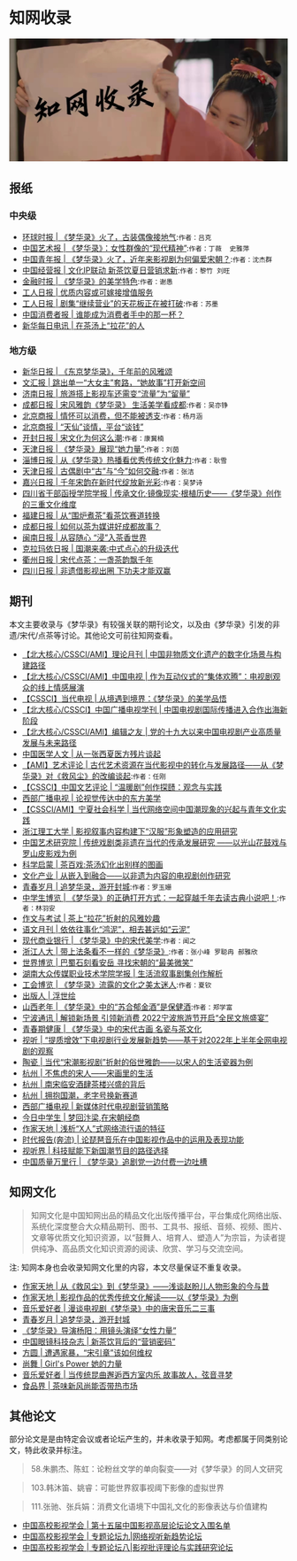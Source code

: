 

# 知网收录

![](/image/discuss/zhiwang.jpg)


## 报纸


### 中央级

* [环球时报 | 《梦华录》火了，古装偶像接地气](https://kns.cnki.net/kcms/detail/detail.aspx?dbcode=CCND&dbname=CCNDTEMP&filename=HQSB202206080120&uniplatform=NZKPT&v=YOOPJ32TRm7MDBgTb6ZxKkw5qj-HkzRv0UbJvaeuMlepeU4ZYvRIRYCmA9ckLOaw8zNhkt1HCtA%3d):`作者：吕克`
* [中国艺术报 | 《梦华录》：女性群像的“现代精神”](https://kns.cnki.net/kcms/detail/detail.aspx?dbcode=CCND&dbname=CCNDLAST2022&filename=CYSB202206150022&uniplatform=NZKPT&v=iNyVsfCqBmgmEOv0JFvcZYIzpxyOrN7ZZ6mGYghhz-86wuuKJsDJJ1hO8M-fqqPVl6anjvCes-8%3d):`作者：丁薇  史雅萍`
* [中国青年报 | 《梦华录》火了，近年来影视剧为何偏爱宋朝？](https://kns.cnki.net/kcms/detail/detail.aspx?dbcode=CCND&dbname=CCNDLAST2022&filename=ZGQN202207050110&uniplatform=NZKPT&v=uiFVbQszXFX93Q_SsObCAB6XNuwZeovHhk-wFrfBuSYT7KjTx98clybynyQGFQ8e2JM1KVePrFM%3d):`作者：沈杰群`
* [中国经营报 | 文化IP联动 新茶饮夏日营销求新](https://kns.cnki.net/kcms/detail/detail.aspx?dbcode=CCND&dbname=CCNDLAST2022&filename=ZGJY20220711D011&uniplatform=NZKPT&v=m-K_i6S3z4nD9P5T7XzAIH-RCNRbY-SJGI7MS8T0WIvzaGFD5mPQcHnOn9CCuAe5tlH7Xx0ue44%3d):`作者：黎竹 刘旺`
* [金融时报 | 《梦华录》的美学特色](https://kns.cnki.net/kcms/detail/detail.aspx?dbcode=CCND&dbname=CCNDLAST2022&filename=JRSB202207220091&uniplatform=NZKPT&v=3EAtryuw7GJwGDBDIdmiIWwQOT0YQNC7c_jqY-ScJictIvBZIPzb51x-V4590l4OGbdCEHu5Lxk%3d):`作者：谢愚`
* [工人日报 | 优质内容或可嫁接增值服务](https://kns.cnki.net/kcms/detail/detail.aspx?dbcode=CCND&dbname=CCNDLAST2022&filename=GRRB202207030042&uniplatform=NZKPT&v=eTmbIgszkZhMrvV5RRMDcmFMa9ddYtxKgXF5YSU8b7stKsvySuig-e-P6NaYbJNOif2O5u-gZss%3d)
* [工人日报 | 剧集“继续营业”的天花板正在被打破](https://kns.cnki.net/kcms/detail/detail.aspx?dbcode=CCND&dbname=CCNDTEMP&filename=GRRB202209180040&uniplatform=NZKPT&v=eTmbIgszkZiWCStGhh5Hd72IDp8veJUnL8ppJsDvSV_vgzSYXFMSjI-qv4ju9M0pEsUxdomN9d4%3d):`作者：苏墨`
* [中国消费者报 | 谁能成为消费者手中的那一杯？](https://kns.cnki.net/kcms/detail/detail.aspx?dbcode=CCND&dbname=CCNDTEMP&filename=XFZB202211250030&uniplatform=NZKPT&v=sTzYUuVEklQJPdRyuh0qu78PluzFVq_ZXDjfQ0CKwEpwnnrGmtFOxi-UNVC54m0rO22FqNWwd4w%3d)
* [新华每日电讯 | 在茶汤上“拉花”的人](https://kns.cnki.net/kcms/detail/detail.aspx?dbcode=CCND&dbname=CCNDLAST2022&filename=XHMR202207200064&uniplatform=NZKPT&v=cLSvlw6wIdh-nlOdbb6jD5TAsU5J06nS_mveOkgoBllYcVMdB3YWixJ71LnWreOV8S4t0LKslVI%3d)

### 地方级
* [新华日报 | 《东京梦华录》，千年前的风雅颂](https://kns.cnki.net/kcms/detail/detail.aspx?dbcode=CCND&dbname=CCNDLAST2022&filename=XHRB202206240120&uniplatform=NZKPT&v=-enmLwiNR_EGfiOMKUQ2snS-6tKKUANA3gzN13xUdSh86vRhO4Vr5WgCY9VnAqYeGWGfMVyVpEM%3d)
* [文汇报 | 跳出单一“大女主”套路，“她故事”打开新空间](https://kns.cnki.net/kcms/detail/detail.aspx?dbcode=CCND&dbname=CCNDLAST2022&filename=WEHU202207090050&uniplatform=NZKPT&v=3OB6zC0XtNf9kMRoY0-MG9AKRsjZDBH86FbZlTkNZ7qJ3fZsXTo4-jLSQih_htlLescOYGCz90s%3d)
* [济南日报 | 旅游搭上影视车还需变“流量”为“留量”](https://kns.cnki.net/kcms/detail/detail.aspx?dbcode=CCND&dbname=CCNDTEMP&filename=JNRB202207050041&uniplatform=NZKPT&v=7i9ySHTiHwRGlOK3akCAWptb8py3CUFPwTWx0Xx5h0jdi3LueH-PZxz2cLxTELyzCyXIno2Sgd0%3d)
* [成都日报 | 宋风雅韵《梦华录》 生活美学看成都](https://kns.cnki.net/kcms/detail/detail.aspx?dbcode=CCND&dbname=CCNDTEMP&filename=CDRB202208150080&uniplatform=NZKPT&v=JubUJ4moEVe62xfg-5KEIrXZ52iNe6__hcvCV-r9TOTQveG8d4TzRRTW5R6-4gQh088mg9Nfjj8%3d):`作者：吴亦铮`
* [北京商报 | 情怀可以消费，但不能被透支](https://kns.cnki.net/kcms/detail/detail.aspx?dbcode=CCND&dbname=CCNDLAST2022&filename=BJXD202206070021&uniplatform=NZKPT&v=589cgS6ClCJjNvaB63z28vOuDk0fA9MgkTVBy65-4zT6A59yAfaI66FipCISySl_cfHRhENd1fA%3d):`作者：杨月涵`
* [北京商报 | “天仙”谈情，平台“谈钱”](https://kns.cnki.net/kcms/detail/detail.aspx?dbcode=CCND&dbname=CCNDLAST2022&filename=BJXD202206270021&uniplatform=NZKPT&v=589cgS6ClCK7HygKG51UvbTRAz2HcSxonO0zjUTXsrqdo90ZTQIGdf99gisxb-6Q9T_VdOcbfhg%3d)
* [开封日报 | 宋文化为何这么潮](https://kns.cnki.net/kcms/detail/detail.aspx?dbcode=CCND&dbname=CCNDLAST2022&filename=KFRB202206140030&uniplatform=NZKPT&v=s9WaeCwSh0UOCXdtk6ydg7WM5JbenoD3ji1oa0S7vQc1djKGH3G4CeQ8Wt75N1rsvVnVaBKTZms%3d):`作者：康冀楠`
* [天津日报 | 《梦华录》展现“她力量”](https://kns.cnki.net/kcms/detail/detail.aspx?dbcode=CCND&dbname=CCNDTEMP&filename=TJRB202206190071&uniplatform=NZKPT&v=UWgD6Wa8bnCWGG8HdB9t0GOjnSrVDOFj30r3QFMaW-is5bi-MuVzbw5AwX63Mv8RyzAMxBrgFOY%3d):`作者：刘茵`
* [淄博日报 | 从《梦华录》热播看优秀传统文化魅力](https://kns.cnki.net/kcms/detail/detail.aspx?dbcode=CCND&dbname=CCNDTEMP&filename=ZBRB202206240081&uniplatform=NZKPT&v=8jekgz6IuL6Pb_8DzP8ejxOBFr0uNqTaQj6OxZQmu-wDiFoGUadR-M02gaYmGl-ZBR8GNlkN6qI%3d):`作者：耿雪`
* [天津日报 | 古偶剧中“古”与“今”如何交融](https://kns.cnki.net/kcms/detail/detail.aspx?dbcode=CCND&dbname=CCNDTEMP&filename=TJRB202206280100&uniplatform=NZKPT&v=UWgD6Wa8bnA2HVBigS1RgNDOCRIorE_3pICr2iAGKH7ubQJm70sv_bMZUwOSBc1h3myyDzaxEk0%3d):`作者：张洁`
* [嘉兴日报 | 千年宋韵在新时代绽放新光彩](https://kns.cnki.net/kcms/detail/detail.aspx?dbcode=CCND&dbname=CCNDTEMP&filename=JXRA202207010030&uniplatform=NZKPT&v=GKBosWqVsYJXBP-x8JuPVI6I9AHEUpg5shp5rYsY1avTV-5jarN9HQYuX3Z-9WCUpiW74o-4QF0%3d):`作者：吴梦诗`
* [四川省干部函授学院学报 | 传承文化·镜像现实·根植历史——《梦华录》创作的三重文化维度](https://kns.cnki.net/kcms/detail/detail.aspx?dbcode=CJFD&dbname=CJFDAUTO&filename=GHXY202204008&uniplatform=NZKPT&v=IxJjcR8M4FGvlOnz_EUTY4ox8_arwv3Gzy0LiBg8uksUyS6902GiN8yYvosPgr7Y)
* [福建日报 | 从“围炉煮茶”看茶饮赛道转换](https://kns.cnki.net/kcms/detail/detail.aspx?dbcode=CCND&dbname=CCNDTEMP&filename=FJRB202212150031&uniplatform=NZKPT&v=uynAWLlW0sZYjZemKGQMWOmOYF0EcKwrI5Z1J1wlw59F7dwlIZ3Qn5RzvSfBWrTDGQQges06t18%3d)
* [成都日报 | 如何以茶为媒讲好成都故事？](https://kns.cnki.net/kcms/detail/detail.aspx?dbcode=CCND&dbname=CCNDTEMP&filename=CDRB202212030070&uniplatform=NZKPT&v=JubUJ4moEVdiQYel5VOxe6oD_A3_8zzE__kU12UZAQXda3pyaBS73Ur5YR5M5kjnACLpC6SquRo%3d)
* [闽南日报 | 从容随心 “浸”入茶香世界](https://kns.cnki.net/kcms/detail/detail.aspx?dbcode=CCND&dbname=CCNDLAST2022&filename=MNRB202207130051&uniplatform=NZKPT&v=LGYBX8sc0Mtj83kEoqMaGLNnuxfaqomxpF9V8NKYVboS9y1rIKFbohJPRdgFL3iG4KyXcetbOz8%3d)
* [克拉玛依日报 | 国潮来袭:中式点心的升级迭代](https://kns.cnki.net/kcms/detail/detail.aspx?dbcode=CCND&dbname=CCNDLAST2022&filename=KLMY20220623B020&uniplatform=NZKPT&v=qgY9qgz64yPhyi_2pX3ssWJurhyPvCtgzIY8J3b-3CVKEKXI3pnDxgBmG6Kg9e1odxqVIN7vVQc%3d)
* [衢州日报 | 宋代点茶：一盏茶韵飘千年](https://kns.cnki.net/kcms/detail/detail.aspx?dbcode=CCND&dbname=CCNDTEMP&filename=QZBR202207110030&uniplatform=NZKPT&v=6iRGImZLxcJObAnQ7rYtjsubhNKYjT0H5D7zMxU8DjpnmjykqnVOqMencWj5G7C69Z_bBQZSoEU%3d)
* [四川日报 | 非遗借影视出圈 下功夫才能双赢](https://kns.cnki.net/kcms/detail/detail.aspx?dbcode=CCND&dbname=CCNDLAST2022&filename=SCRB202206170091&uniplatform=NZKPT&v=jxymxVqd5pZfFd6-kkocid27RaAdGJtynMKzy0F-TS8F2o_Twz0eRZCCSirO-4fldXRAo6DE3MI%3d)


## 期刊
本文主要收录与《梦华录》有较强关联的期刊论文，以及由《梦华录》引发的非遗/宋代/点茶等讨论。其他论文可前往知网查看。
* [【北大核心/CSSCI/AMI】理论月刊 | 中国非物质文化遗产的数字化场景与构建路径](https://kns.cnki.net/kcms/detail/detail.aspx?dbcode=CJFD&dbname=CJFDAUTO&filename=LLYK202210011&uniplatform=NZKPT&v=O9ANs_wW_p11k29DqRqtY8BJpMmAxb2p3OV3bew8NsKulrH1kSV9FfhmBgIwB8uT)
* [【北大核心/CSSCI/AMI】中国电视 | 作为互动仪式的“集体欢腾”：电视剧观众的线上情感展演](https://kns.cnki.net/kcms/detail/detail.aspx?dbcode=CJFD&dbname=CJFDAUTO&filename=ZGDD202211009&uniplatform=NZKPT&v=jVRtGL7wzPAF2vQ8CXkMXg0nhU-RtDeafwYbl4JBBmHUCuylJtmTDmrQLhe7LhgP)
* [【CSSCI】当代电视 | 从境遇到境界：《梦华录》的美学品悟](https://kns.cnki.net/kcms/detail/detail.aspx?dbcode=CJFD&dbname=CJFDAUTO&filename=DDDS202212004&uniplatform=NZKPT&v=zMze_1oqDdvOILpwC3taqJ7FeNF6xDShZUJgKhattk5lT0-kacnApxYcv_gAr1yX)
* [【北大核心/CSSCI】中国广播电视学刊 | 中国电视剧国际传播进入合作出海新阶段](https://kns.cnki.net/kcms/detail/detail.aspx?dbcode=CJFD&dbname=CJFDAUTO&filename=GDXK202211008&uniplatform=NZKPT&v=CqMEnItPvM1Enw-etbGFbbHl0eGVomDswvBU2LpEChgbdOJaNwHCjmlFZhRU7KAh)
* [【北大核心/CSSCI/AMI】编辑之友 | 党的十九大以来中国电视剧产业高质量发展与未来路径](https://kns.cnki.net/kcms/detail/detail.aspx?dbcode=CJFD&dbname=CJFDLAST2022&filename=BJZY202209013&uniplatform=NZKPT&v=em4VZrloYmiM2ORE88kKWmhN7XNgTBruCTI8tE2nL1ZvWLZ0azSb3vqIVcJJeX7G)
* [中国医学人文 | 从一张西夏医方残片谈起](https://kns.cnki.net/kcms/detail/detail.aspx?dbcode=CJFD&dbname=CJFDAUTO&filename=CMPC202212023&uniplatform=NZKPT&v=jHgljnNszxS7roTS8lcRKQE7BukYP-GJOV-9bi69cvlIOiqEuEm6TewBxVqjaCvQ)
* [【AMI】艺术评论 | 古代艺术资源在当代影视中的转化与发展路径——从《梦华录》对《救风尘》的改编谈起](https://kns.cnki.net/kcms/detail/detail.aspx?dbcode=CJFD&dbname=CJFDAUTO&filename=YSPL202208007&uniplatform=NZKPT&v=OFr_vQtIv8b5H5eerOSHpT1kXYry0930J1YXRLUEOJdkTGODqFGxpBM3oexU3nKB):`作者：任刚`
* [【CSSCI】中国文艺评论 | “温暖剧”创作探赜：观念与实践](https://kns.cnki.net/kcms/detail/detail.aspx?dbcode=CJFD&dbname=CJFDLAST2022&filename=ZWPL202210008&uniplatform=NZKPT&v=neigFOb52zIAxPOyeo8L0UKKWCyuh189g7YckGLds55MSnnWN5h2NVJEdi3Z98OL)
* [西部广播电视 | 论视觉传达中的东方美学](https://kns.cnki.net/kcms/detail/detail.aspx?dbcode=CJFD&dbname=CJFDAUTO&filename=XBGS2022S1024&uniplatform=NZKPT&v=aiDYuIiAcMRx6OfZitFQQuUUcPW7Hn9ixoutb8F2JUmQeZ5mlu8GC0XYiVWI41Z7)
* [【CSSCI/AMI】宁夏社会科学 | 当代网络空间中国潮现象的兴起与青年文化实践](https://kns.cnki.net/kcms/detail/detail.aspx?dbcode=CJFD&dbname=CJFDLAST2022&filename=LXSK202205023&uniplatform=NZKPT&v=5ahIVfymgvfoxK6DwngLRZAUd7tQFzoOOBIN12ch4FPzMNECqV-onVV16NEQb6g8)
* [浙江理工大学 | 影视叙事内容构建下“汉服”形象塑造的应用研究](https://kns.cnki.net/kcms/detail/detail.aspx?dbcode=CMFD&dbname=CMFDTEMP&filename=1022750164.nh&uniplatform=NZKPT&v=GRGYg-ESrdyALBd05_O1Ru2ZXpmzqwDhWtsXfnTZ7N7ZHy9S7R41LlbkJoR8uI1C)
* [中国艺术研究院 | 传统戏剧类非遗在当代的传承发展研究 ——以光山花鼓戏与罗山皮影戏为例](https://kns.cnki.net/kcms/detail/detail.aspx?dbcode=CMFD&dbname=CMFDTEMP&filename=1022582090.nh&uniplatform=NZKPT&v=U_1VfA8p1mmjHBoSARHsk7QipmYHB_4y8MgbsawJXJOkg4YWGUigvwMXIEYoE9_J)
* [科学启蒙 | 茶百戏:茶汤幻化出别样的图画](https://kns.cnki.net/kcms/detail/detail.aspx?dbcode=CJFD&dbname=CJFDAUTN&filename=KXQM202211010&uniplatform=NZKPT&v=EMKGz5x1AJf2Z7H2PG6r37tPujLZOjUP9TatWDKswMFpiyyBXyrNJr27NOohRnJ-)
* [文化产业 | 从嵌入到融合——以非遗为内容的电视剧创作研究](https://kns.cnki.net/kcms/detail/detail.aspx?dbcode=CJFD&dbname=CJFDAUTO&filename=WHCC202231016&uniplatform=NZKPT&v=gH2DlhoQ2H0J1Nabls7zRa4Tw5TwDmCvK_toFBJz4VKL5rdQyzEq5qTkXklBOpJY)
* [青春岁月 | 追梦华录，游开封城](https://kns.cnki.net/kcms/detail/detail.aspx?dbcode=CJFD&dbname=CJFDLASN2022&filename=QCSY202212006&uniplatform=NZKPT&v=nU6GH3YHIbofFKCk_KgcID9t-yyc9jACYZlbZPJ45mR77pN_W-wgSrSL6cogV2mX):`作者：罗玉姗`
* [中学生博览 | 《梦华录》的正确打开方式：一起穿越千年去读古典小说吧！](https://kns.cnki.net/kcms/detail/detail.aspx?dbcode=CJFD&dbname=CJFDAUTN&filename=BLZX202223011&uniplatform=NZKPT&v=6wod49jjmcQve039OcRDoC8TUiJu87ZhfLeWrChCRhIy_hUk-17od9GuCQodZtOw):`作者：林羽安`
* [作文与考试 | 茶上“拉花”折射的风雅妙趣](https://kns.cnki.net/kcms/detail/detail.aspx?dbcode=CJFD&dbname=CJFDAUTN&filename=ZWKS202226007&uniplatform=NZKPT&v=IliAepeeKDYKQ0-jz6aETNLvl9qg8QDsm1Ov8k1kSxNZzvvGLZa9W3R01GL7Z8Og)
* [语文月刊 | 依依往事化“鸿泥”，相去甚远如“云泥”](https://kns.cnki.net/kcms/detail/detail.aspx?dbcode=CJFD&dbname=CJFDAUTN&filename=YWYK202210031&uniplatform=NZKPT&v=IIzOs-gBth2OVusTHbcEIS27J4zCaFNQ8YMMjP8zICMLXRomUwXWg6G8LsLFfm8P)
* [现代商业银行 | 《梦华录》中的宋代美学](https://kns.cnki.net/kcms/detail/detail.aspx?dbcode=CJFD&dbname=CJFDAUTO&filename=JRXK202215026&uniplatform=NZKPT&v=dtSUQzxnFIEzB2UqyFM9aBXI9_TTwmWKQfOgJGVjlUfMPYwDDzzqBlXG_wtGcwiI):`作者：闻之`
* [浙江人大 | 带上法条看不一样的《梦华录》](https://kns.cnki.net/kcms/detail/detail.aspx?dbcode=CJFD&dbname=CJFDAUTO&filename=ZJRD202208032&uniplatform=NZKPT&v=12If-YyyrJcdxi-kPN6tDkDUAP5DufrBDq0PnLTBVViBTbfEKi9t-BcRuasAIrj-):`作者：张小峰 罗聪冉 郝雅欣`
* [世界博览 | 巴蜀石刻看安岳 寻找宋朝的“最美微笑”](https://kns.cnki.net/kcms/detail/detail.aspx?dbcode=CJFD&dbname=CJFDLASN2022&filename=BLSJ202213017&uniplatform=NZKPT&v=Lwk5TaGWCdJMqq8-Vc7BUau6iq2yC7fVM9l1w6W81y72cTFLw2PVZWhxi5jI9v-8)
* [湖南大众传媒职业技术学院学报 | 生活流叙事剧集创作解析](https://kns.cnki.net/kcms/detail/detail.aspx?dbcode=CJFD&dbname=CJFDAUTO&filename=DZCM202203004&uniplatform=NZKPT&v=8fa0aSJzkDYEZodWyROAYGScNdZ-6r8j9QPCBmMH1faOwrCy3MZ5rjXkWzADwoNZ)
* [工会博览 | 《梦华录》流露的文化之美太迷人](https://kns.cnki.net/kcms/detail/detail.aspx?dbcode=CJFD&dbname=CJFDAUTO&filename=GHBL202220015&uniplatform=NZKPT&v=kgUsarVHS9QW5KZuvfjW976LRS4U_TO6hg1BMVejKIO0QwAAWgS_HKl3RpUGCis3):`作者：夏钦`
* [出版人 | 浮世绘](https://kns.cnki.net/kcms/detail/detail.aspx?dbcode=CJFD&dbname=CJFDLASN2022&filename=CBRY202207046&uniplatform=NZKPT&v=HA8LSIzxCEe7ia3dUqSWgd94CPfEbDqQhJRlpVrmRLXYtkeWkpvcoZMqvuSPsAfS)
* [山西老年 | 《梦华录》中的“苏合郁金酒”是保健酒](https://kns.cnki.net/kcms/detail/detail.aspx?dbcode=CJFD&dbname=CJFDAUTN&filename=SXLN202210012&uniplatform=NZKPT&v=r_y_uAZimUp-sSY0J2E7n2GDaaBVJCYn-UpwNFelyP-_7WO-KMuLoWSQSq13RwLL):`作者：郑学富`
* [宁波通讯 | 解锁新场景 引领新消费 2022宁波旅游节开启“全民文旅盛宴”](https://kns.cnki.net/kcms/detail/detail.aspx?dbcode=CJFD&dbname=CJFDAUTO&filename=NBTX202220043&uniplatform=NZKPT&v=AIjpfMDMGKVgrKeuXozpr2n9xWghqK-DHpfnzqUJqK2AKyZ70zMSM9f_jRF-Ks_a)
* [青春期健康 | 《梦华录》中的宋代古画 名瓷与茶文化](https://wh.cnki.net/article/detail/QCQJ202220004?album=U)
* [视听 | “提质增效”下电视剧行业发展新趋势——基于对2022年上半年全网电视剧的观察](https://kns.cnki.net/kcms/detail/detail.aspx?dbcode=CJFD&dbname=CJFDLAST2022&filename=SHIT202210001&uniplatform=NZKPT&v=ILOvR0LV6SNiWsqAnTL-knTWVYokt2l40IGNaiTIz2qfAQ_UWbHHKYpmvAwKadjM)
* [陶瓷 | 当代“宋潮影视剧”折射的俗世雅韵——以宋人的生活瓷器为例](https://kns.cnki.net/kcms/detail/detail.aspx?dbcode=CJFD&dbname=CJFDLAST2022&filename=TACI202209018&uniplatform=NZKPT&v=0Tm7DZnC3sVGjL5TdpwgvZttEqLh7T5THOeb0Zh-k3Zx-FpLu-u_I75cIGO9qcnw)
* [杭州 | 不焦虑的宋人——宋画里的生活](https://kns.cnki.net/kcms/detail/detail.aspx?dbcode=CJFD&dbname=CJFDLAST2022&filename=HZDZ202215024&uniplatform=NZKPT&v=_k3x5JBwQQxH_DoZQIDXZCymTyYgYEY_z72H_BE-l1uVLBZumJuOTSdovRkX8s5Z)
* [杭州 | 南宋临安酒肆茶楼兴盛的背后](https://kns.cnki.net/kcms/detail/detail.aspx?dbcode=CJFD&dbname=CJFDAUTO&filename=HZDZ202216025&uniplatform=NZKPT&v=_k3x5JBwQQwhhQfPo4xbfHYKlEkYvoFalV6QGOxOeTj4d5e2kLab6RZaqb_QPK7Q)
* [杭州 | 拥抱国潮，老字号换新赛道](https://kns.cnki.net/kcms/detail/detail.aspx?dbcode=CJFD&dbname=CJFDAUTO&filename=HZDZ202217007&uniplatform=NZKPT&v=_k3x5JBwQQwsmrOCYJo34wLHMCdyqkueRXinoxwHizxe13d-Fz2tFdrdYk26w51Q)
* [西部广播电视 | 新媒体时代电视剧营销策略](https://kns.cnki.net/kcms/detail/detail.aspx?dbcode=CJFD&dbname=CJFDLAST2022&filename=XBGS202217047&uniplatform=NZKPT&v=aiDYuIiAcMSKqqFSL4dv5tEZFaQ2bp-XhW6VfmPR12PJTDWFUvBoPSlTcpENefRL)
* [今日中学生 | 梦回汴梁,在宋朝经商](https://kns.cnki.net/kcms/detail/detail.aspx?dbcode=CJFD&dbname=CJFDLASN2022&filename=JRZX202225016&uniplatform=NZKPT&v=XKiEeRKpY22onvBjEienyYG90q_Ltqsad1pETQoiXIoI6BkwH6NpWJ8NfqvAiQ8k)
* [作家天地 | 浅析“X人”式网络流行语的特征](https://kns.cnki.net/kcms/detail/detail.aspx?dbcode=CJFD&dbname=CJFDLASN2022&filename=ZJTD202224034&uniplatform=NZKPT&v=sHuVZnwxr2oSDVJfwweJgFGc_1RAlBYli1oNhZi24isHuuSlRSso_6exb7ah2KFg)
* [时代报告(奔流) | 论琵琶音乐在中国影视作品中的运用及表现功能](https://kns.cnki.net/kcms/detail/detail.aspx?dbcode=CJFD&dbname=CJFDLASN2022&filename=SDBB202208018&uniplatform=NZKPT&v=frQk_z1HvNZ39HNM_nc3aCZdWu7Q1CZgtr9RG7yRiCiVSpP6iYk2vr-BZevXOwLN)
* [视听界 | 科技赋能下新国潮节目的路径选择](https://kns.cnki.net/kcms/detail/detail.aspx?dbcode=CJFD&dbname=CJFDLAST2022&filename=STJZ202204002&uniplatform=NZKPT&v=NcI4Qsls9Sf__MQDkgWiPSoMLML6NU8zspQGj2-8WHMzHwLBVnxpbzmETrVaMP4C)
* [中国质量万里行 | 《梦华录》追剧党一边付费一边吐槽](https://kns.cnki.net/kcms/detail/detail.aspx?dbcode=CJFD&dbname=CJFDLAST2022&filename=ZLWL202207040&uniplatform=NZKPT&v=aNuGoTbfxTh6GmypQ7GPOZ28lKDfjr9Zd4n1e6OU7FF_yW6eTo-hvAXfUn6ebVt0)

## 知网文化
> 知网文化是中国知网出品的精品文化出版传播平台，平台集成化网络出版、系统化深度整合大众精品期刊、图书、工具书、报纸、音频、视频、图片、文章等优质文化知识资源，以“鼓舞人、培育人、塑造人”为宗旨，为读者提供纯净、高品质文化知识资源的阅读、欣赏、学习与交流空间。

注: 知网本身也会收录知网文化里的内容，本文尽量保证不重复收录。
* [作家天地 | 从《救风尘》到《梦华录》——浅谈赵盼儿人物形象的今与昔](https://wh.cnki.net/article/detail/ZJTD202228012?album=V)
* [作家天地 | 影视作品的优秀传统文化解读——以《梦华录》为例](https://wh.cnki.net/article/detail/ZJTD202229045?album=V)
* [音乐爱好者 | 漫谈电视剧《梦华录》中的唐宋音乐二三事](https://wh.cnki.net/article/detail/YYAH202208006?album=V)
* [青春岁月 | 追梦华录，游开封城](https://wh.cnki.net/article/detail/QCSY202212006?album=U)
* [《梦华录》导演杨阳：用镜头演绎“女性力量”](https://wh.cnki.net/article/detail/LAHQ202207024?album=U)
* [中国眼镜科技杂志 | 新茶饮背后的“营销密码”](https://wh.cnki.net/article/detail/YJKJ202208023?album=Y)
* [方圆 | 遭遇家暴，“宋引章”该如何维权](https://wh.cnki.net/article/detail/FAYN202213025?album=U)
* [尚舞 | Girl's Power 她的力量](https://wh.cnki.net/article/detail/SAWU202213002?album=V)
* [音乐爱好者 | 当传统昆曲邂逅西方室内乐 故事故人，弦音寻梦](https://wh.cnki.net/article/detail/YYAH202209002?album=V)
* [食品界 | 茶味新风尚能否带热市场](https://wh.cnki.net/article/detail/SPJI202209017?album=T)




## 其他论文

部分论文是是由特定会议或者论坛产生的，并未收录于知网。考虑都属于同类别论文，特此收录并标注。
> 58.朱鹏杰、陈虹：论粉丝文学的单向裂变——对《梦华录》的同人文研究

> 103.韩沐笛、姚睿：可能世界叙事视阈下影像的虚拟世界

> 111.张驰、张兵娟：消费文化语境下中国礼文化的影像表达与价值建构

* [中国高校影视学会 | 第十五届中国影视高层论坛论文入围名单](https://mp.weixin.qq.com/s/xDYL6t4UgIKv6qcSijb7Xg)
* [中国高校影视学会 | 专题论坛九|网络视听新趋势论坛](https://mp.weixin.qq.com/s/wFBcOH8Aoh3iBR06gz0yDw)
* [中国高校影视学会 | 专题论坛八|影视批评理论与实践研究论坛](https://mp.weixin.qq.com/s/myfkvpCxRTbqcxkxBwb32g)
